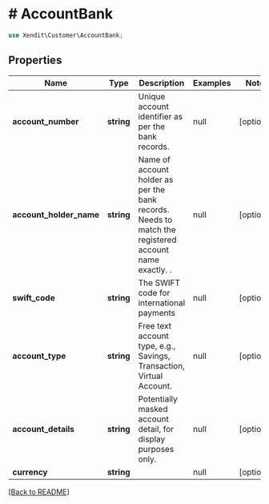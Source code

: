 # # AccountBank


```php
use Xendit\Customer\AccountBank;
```
## Properties

| Name | Type | Description | Examples | Notes |
| ------------ | ------------- | ------------- | ------------- | -------------|
| **account_number** | **string** | Unique account identifier as per the bank records. | null |  [optional] |
| **account_holder_name** | **string** | Name of account holder as per the bank records. Needs to match the registered account name exactly. . | null |  [optional] |
| **swift_code** | **string** | The SWIFT code for international payments | null |  [optional] |
| **account_type** | **string** | Free text account type, e.g., Savings, Transaction, Virtual Account. | null |  [optional] |
| **account_details** | **string** | Potentially masked account detail, for display purposes only. | null |  [optional] |
| **currency** | **string** |  | null |  [optional] |


[[Back to README]](../../README.md)

